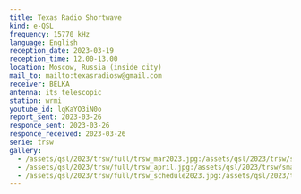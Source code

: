 ```yaml
---
title: Texas Radio Shortwave
kind: e-QSL
frequency: 15770 kHz
language: English
reception_date: 2023-03-19
reception_time: 12.00-13.00
location: Moscow, Russia (inside city)
mail_to: mailto:texasradiosw@gmail.com
receiver: BELKA
antenna: its telescopic
station: wrmi
youtube_id: lqKaYO3iN0o
report_sent: 2023-03-26
responce_sent: 2023-03-26
responce_received: 2023-03-26
serie: trsw
gallery:
  - /assets/qsl/2023/trsw/full/trsw_mar2023.jpg:/assets/qsl/2023/trsw/small/trsw_mar2023.jpg
  - /assets/qsl/2023/trsw/full/trsw_april.jpg:/assets/qsl/2023/trsw/small/trsw_april.jpg
  - /assets/qsl/2023/trsw/full/trsw_schedule2023.jpg:/assets/qsl/2023/trsw/small/trsw_schedule2023.jpg
---
```

